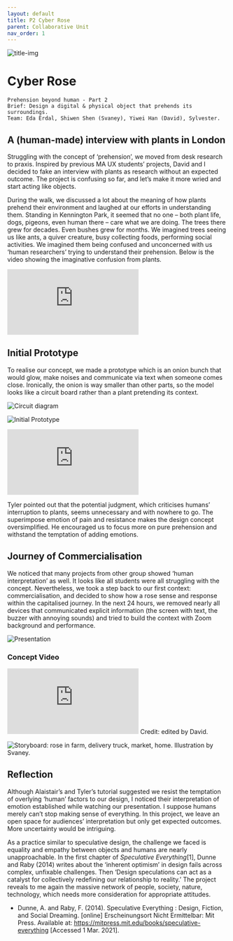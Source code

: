 ```yaml
---
layout: default
title: P2 Cyber Rose
parent: Collaborative Unit
nav_order: 1
---
```


![title-img](https://sylvesterlau.com/blog/assets/prehension/cover-2.jpg)

# Cyber Rose

```
Prehension beyond human - Part 2
Brief: Design a digital & physical object that prehends its surroundings.
Team: Eda Erdal, Shiwen Shen (Svaney), Yiwei Han (David), Sylvester.
```

## A (human-made) interview with plants in London
Struggling with the concept of ‘prehension’, we moved from desk research to praxis. Inspired by previous MA UX students’ projects, David and I decided to fake an interview with plants as research without an expected outcome. The project is confusing so far, and let’s make it more wried and start acting like objects. 

During the walk, we discussed a lot about the meaning of how plants prehend their environment and laughed at our efforts in understanding them. Standing in Kennington Park, it seemed that no one – both plant life, dogs, pigeons, even human there – care what we are doing. The trees there grew for decades. Even bushes grew for months. We imagined trees seeing us like ants, a quiver creature, busy collecting foods, performing social activities. We imagined them being confused and unconcerned with us ‘human researchers’ trying to understand their prehension. Below is the video showing the imaginative confusion from plants.

<iframe class="l" src="https://www.youtube.com/embed/wvKJq5gAQ7E" title="YouTube video player" frameborder="0" allow="accelerometer; autoplay; clipboard-write; encrypted-media; gyroscope; picture-in-picture" allowfullscreen></iframe>

## Initial Prototype
To realise our concept, we made a prototype which is an onion bunch that would glow, make noises and communicate via text when someone comes close. Ironically, the onion is way smaller than other parts, so the model looks like a circuit board rather than a plant pretending its context.

![Circuit diagram](https://sylvesterlau.com/blog/assets/prehension/circuit-diagram.jpg "Circuit diagram ©Sylvester")

![Initial Prototype](https://sylvesterlau.com/blog/assets/prehension/prototype-1.jpg "Initial Prototype")

<iframe class="l" src="https://www.youtube.com/embed/8lQsllRImtA" title="YouTube video player" frameborder="0" allow="accelerometer; autoplay; clipboard-write; encrypted-media; gyroscope; picture-in-picture" allowfullscreen></iframe>

Tyler pointed out that the potential judgment, which criticises humans’ interruption to plants, seems unnecessary and with nowhere to go. The superimpose emotion of pain and resistance makes the design concept oversimplified. He encouraged us to focus more on pure prehension and withstand the temptation of adding emotions.

## Journey of Commercialisation
We noticed that many projects from other group showed ‘human interpretation’ as well. It looks like all students were all struggling with the concept. Nevertheless, we took a step back to our first context: commercialisation, and decided to show how a rose sense and response within the capitalised journey. In the next 24 hours, we removed nearly all devices that communicated explicit information (the screen with text, the buzzer with annoying sounds) and tried to build the context with Zoom background and performance.

![Presentation](https://sylvesterlau.com/blog/assets/prehension/prototype-2.jpg "Presentation")

### Concept Video

<iframe class="l" src="https://www.youtube.com/embed/S3w5_U73pao" title="YouTube video player" frameborder="0" allow="accelerometer; autoplay; clipboard-write; encrypted-media; gyroscope; picture-in-picture" allowfullscreen></iframe>
Credit: edited by David.

![Storyboard: rose in farm, delivery truck, market, home. Illustration by Svaney.](https://sylvesterlau.com/blog/assets/prehension/storyboard.jpg "Storyboard: rose in farm, delivery truck, market, home. Illustration ©Svaney.")

## Reflection
Although Alaistair’s and Tyler’s tutorial suggested we resist the temptation of overlying ‘human’ factors to our design, I noticed their interpretation of emotion established while watching our presentation. I suppose humans merely can’t stop making sense of everything. In this project, we leave an open space for audiences’ interpretation but only get expected outcomes. More uncertainty would be intriguing.

As a practice similar to speculative design, the challenge we faced is equality and empathy between objects and humans are nearly unapproachable. In the first chapter of _Speculative Everything_[1], Dunne and Raby (2014) writes about the ‘inherent optimism’ in design fails across complex, unfixable challenges. Then ‘Design speculations can act as a catalyst for collectively redefining our relationship to reality.’ The project reveals to me again the massive network of people, society, nature, technology, which needs more consideration for appropriate attitudes.

- Dunne, A. and Raby, F. (2014). Speculative Everything : Design, Fiction, and Social Dreaming. [online] Erscheinungsort Nicht Ermittelbar: Mit Press. Available at: https://mitpress.mit.edu/books/speculative-everything [Accessed 1 Mar. 2021].